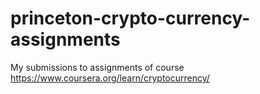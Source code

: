 # princeton-crypto-currency-assignments
My submissions to assignments of course https://www.coursera.org/learn/cryptocurrency/

